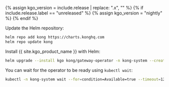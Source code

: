{% assign kgo_version = include.release | replace: ".x", "" %}
{% if include.release.label == "unreleased" %}
{% assign kgo_version = "nightly" %}
{% endif %}

Update the Helm repository:

```bash
helm repo add kong https://charts.konghq.com
helm repo update kong
```

Install {{ site.kgo_product_name }} with Helm:

```bash
helm upgrade --install kgo kong/gateway-operator -n kong-system --create-namespace --set image.tag={{ kgo_version }}
```

You can wait for the operator to be ready using `kubectl wait`:

```bash
kubectl -n kong-system wait --for=condition=Available=true --timeout=120s deployment/kgo-gateway-operator-controller-manager
```
